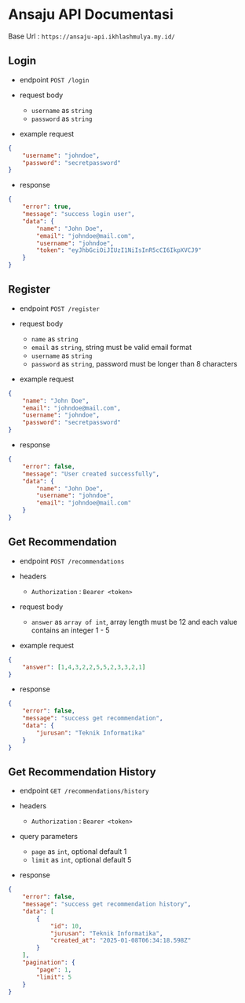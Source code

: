 # Ansaju API Documentasi

Base Url : `https://ansaju-api.ikhlashmulya.my.id/`

## Login

- endpoint `POST /login`

- request body
    - `username` as `string`
    - `password` as `string`

- example request
```json
{
    "username": "johndoe",
    "password": "secretpassword"
}
```

- response
```json
{
    "error": true,
    "message": "success login user",
    "data": {
        "name": "John Doe",
        "email": "johndoe@mail.com",
        "username": "johndoe",
        "token": "eyJhbGciOiJIUzI1NiIsInR5cCI6IkpXVCJ9"
    }
}
```

## Register

- endpoint `POST /register`

- request body
    - `name` as `string`
    - `email` as `string`, string must be valid email format
    - `username` as `string`
    - `password` as `string`, password must be longer than 8 characters

- example request
```json
{
    "name": "John Doe",
    "email": "johndoe@mail.com",
    "username": "johndoe",
    "password": "secretpassword"
}
```

- response 
```json
{
    "error": false,
    "message": "User created successfully",
    "data": {
        "name": "John Doe",
        "username": "johndoe",
        "email": "johndoe@mail.com"
    }
}
```

## Get Recommendation

- endpoint `POST /recommendations`

- headers
    - `Authorization` : `Bearer <token>`

- request body
    - `answer` as `array of int`, array length must be 12 and each value contains an integer 1 - 5

- example request
```json
{
    "answer": [1,4,3,2,2,5,5,2,3,3,2,1]
}
```

- response 
```json
{
    "error": false,
    "message": "success get recommendation",
    "data": {
        "jurusan": "Teknik Informatika"
    }
}
```

## Get Recommendation History

- endpoint `GET /recommendations/history`

- headers
    - `Authorization` : `Bearer <token>`

- query parameters
    - `page` as `int`, optional default 1
    - `limit` as `int`, optional default 5

- response 
```json
{
    "error": false,
    "message": "success get recommendation history",
    "data": [
        {
            "id": 10,
            "jurusan": "Teknik Informatika",
            "created_at": "2025-01-08T06:34:18.598Z"
        }
    ],
    "pagination": {
        "page": 1,
        "limit": 5
    }
}
```
